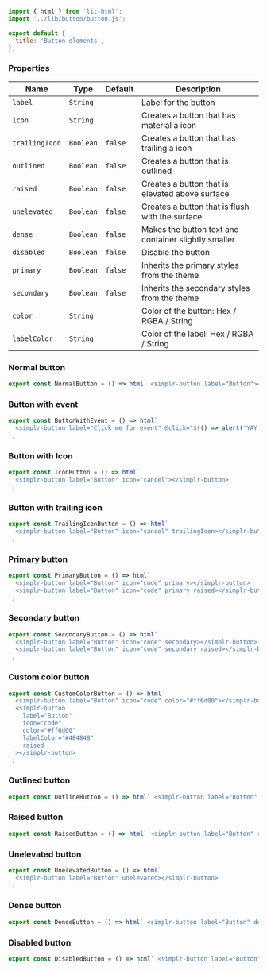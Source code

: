 ```js script
import { html } from 'lit-html';
import '../lib/button/button.js';

export default {
  title: 'Button elements',
};
```

### Properties

| Name           | Type      | Default | Description                                          |
| -------------- | --------- | ------- | ---------------------------------------------------- |
| `label`        | `String`  |         | Label for the button                                 |
| `icon`         | `String`  |         | Creates a button that has material a icon            |
| `trailingIcon` | `Boolean` | `false` | Creates a button that has trailing a icon            |
| `outlined`     | `Boolean` | `false` | Creates a button that is outlined                    |
| `raised`       | `Boolean` | `false` | Creates a button that is elevated above surface      |
| `unelevated`   | `Boolean` | `false` | Creates a button that is flush with the surface      |
| `dense`        | `Boolean` | `false` | Makes the button text and container slightly smaller |
| `disabled`     | `Boolean` | `false` | Disable the button                                   |
| `primary`      | `Boolean` | `false` | Inherits the primary styles from the theme           |
| `secondary`    | `Boolean` | `false` | Inherits the secondary styles from the theme         |
| `color`        | `String`  |         | Color of the button: Hex / RGBA / String             |
| `labelColor`   | `String`  |         | Color of the label: Hex / RGBA / String              |

### Normal button

```js preview-story
export const NormalButton = () => html` <simplr-button label="Button"></simplr-button> `;
```

### Button with event

```js preview-story
export const ButtonWithEvent = () => html`
  <simplr-button label="Click me for event" @click="${() => alert('YAY!')}"></simplr-button>
`;
```

### Button with Icon

```js preview-story
export const IconButton = () => html`
  <simplr-button label="Button" icon="cancel"></simplr-button>
`;
```

### Button with trailing icon

```js preview-story
export const TrailingIconButton = () => html`
  <simplr-button label="Button" icon="cancel" trailingIcon></simplr-button>
`;
```

### Primary button

```js preview-story
export const PrimaryButton = () => html`
  <simplr-button label="Button" icon="code" primary></simplr-button>
  <simplr-button label="Button" icon="code" primary raised></simplr-button>
`;
```

### Secondary button

```js preview-story
export const SecondaryButton = () => html`
  <simplr-button label="Button" icon="code" secondary></simplr-button>
  <simplr-button label="Button" icon="code" secondary raised></simplr-button>
`;
```

### Custom color button

```js preview-story
export const CustomColorButton = () => html`
  <simplr-button label="Button" icon="code" color="#ff6d00"></simplr-button>
  <simplr-button
    label="Button"
    icon="code"
    color="#ff6d00"
    labelColor="#484848"
    raised
  ></simplr-button>
`;
```

### Outlined button

```js preview-story
export const OutlineButton = () => html` <simplr-button label="Button" outlined></simplr-button> `;
```

### Raised button

```js preview-story
export const RaisedButton = () => html` <simplr-button label="Button" raised></simplr-button> `;
```

### Unelevated button

```js preview-story
export const UnelevatedButton = () => html`
  <simplr-button label="Button" unelevated></simplr-button>
`;
```

### Dense button

```js preview-story
export const DenseButton = () => html` <simplr-button label="Button" dense></simplr-button> `;
```

### Disabled button

```js preview-story
export const DisabledButton = () => html` <simplr-button label="Button" disabled></simplr-button> `;
```
